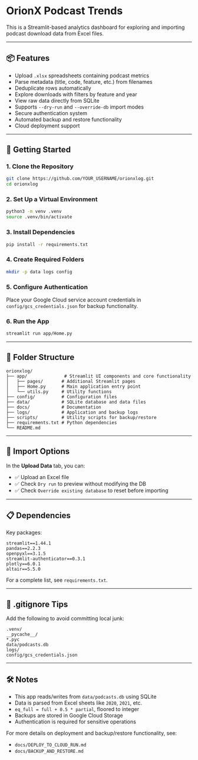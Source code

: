 # OrionX Podcast Trends

This is a Streamlit-based analytics dashboard for exploring and importing podcast download data from Excel files.

---

## 📦 Features

- Upload `.xlsx` spreadsheets containing podcast metrics
- Parse metadata (title, code, feature, etc.) from filenames
- Deduplicate rows automatically
- Explore downloads with filters by feature and year
- View raw data directly from SQLite
- Supports `--dry-run` and `--override-db` import modes
- Secure authentication system
- Automated backup and restore functionality
- Cloud deployment support

---

## 🚀 Getting Started

### 1. Clone the Repository

```bash
git clone https://github.com/YOUR_USERNAME/orionxlog.git
cd orionxlog
```

### 2. Set Up a Virtual Environment

```bash
python3 -m venv .venv
source .venv/bin/activate
```

### 3. Install Dependencies

```bash
pip install -r requirements.txt
```

### 4. Create Required Folders

```bash
mkdir -p data logs config
```

### 5. Configure Authentication

Place your Google Cloud service account credentials in `config/gcs_credentials.json` for backup functionality.

### 6. Run the App

```bash
streamlit run app/Home.py
```

---

## 📂 Folder Structure

```
orionxlog/
├── app/              # Streamlit UI components and core functionality
│   ├── pages/       # Additional Streamlit pages
│   ├── Home.py      # Main application entry point
│   └── utils.py     # Utility functions
├── config/          # Configuration files
├── data/            # SQLite database and data files
├── docs/            # Documentation
├── logs/            # Application and backup logs
├── scripts/         # Utility scripts for backup/restore
├── requirements.txt # Python dependencies
└── README.md
```

---

## 🔄 Import Options

In the **Upload Data** tab, you can:

- ✅ Upload an Excel file
- ✅ Check `Dry run` to preview without modifying the DB
- ✅ Check `Override existing database` to reset before importing

---

## 📋 Dependencies

Key packages:

```
streamlit==1.44.1
pandas==2.2.3
openpyxl==3.1.5
streamlit-authenticator==0.3.1
plotly==6.0.1
altair==5.5.0
```

For a complete list, see `requirements.txt`.

---

## 🧼 .gitignore Tips

Add the following to avoid committing local junk:

```
.venv/
__pycache__/
*.pyc
data/podcasts.db
logs/
config/gcs_credentials.json
```

---

## 🛠 Notes

- This app reads/writes from `data/podcasts.db` using SQLite
- Data is parsed from Excel sheets like `2020`, `2021`, etc.
- `eq_full = full + 0.5 * partial`, floored to integer
- Backups are stored in Google Cloud Storage
- Authentication is required for sensitive operations

For more details on deployment and backup/restore functionality, see:
- `docs/DEPLOY_TO_CLOUD_RUN.md`
- `docs/BACKUP_AND_RESTORE.md`